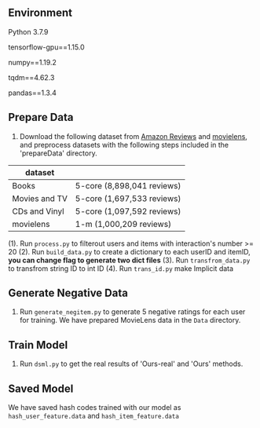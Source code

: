 ## Environment

Python 3.7.9

tensorflow-gpu==1.15.0

numpy==1.19.2

tqdm==4.62.3

pandas==1.3.4

## Prepare Data

1.  Download the following dataset from [Amazon Reviews](http://jmcauley.ucsd.edu/data/amazon/) and [movielens](http://files.grouplens.org/datasets/movielens/), and preprocess datasets with the following steps included in the 'prepareData' directory.

| dataset       |                            |
| ------------- | -------------------------- |
| Books         | 5-core (8,898,041 reviews) |
| Movies and TV | 5-core (1,697,533 reviews) |
| CDs and Vinyl | 5-core (1,097,592 reviews) |
| movielens     | 1-m (1,000,209 reviews)    |

(1).  Run `process.py` to filterout users and items with interaction's number >= 20 
(2).  Run `build_data.py` to create a dictionary to each userID and itemID, **you can change flag to generate two dict files**
(3).  Run `transfrom_data.py` to transfrom string ID to int ID
(4).  Run `trans_id.py` make Implicit data

## Generate Negative Data

1. Run `generate_negitem.py` to generate 5 negative ratings for each user for training. We have prepared MovieLens data in the `Data` directory.

## Train Model

1. Run `dsml.py` to get the real results of 'Ours-real' and 'Ours' methods.


## Saved Model

We have saved hash codes trained with our model as `hash_user_feature.data` and `hash_item_feature.data`
